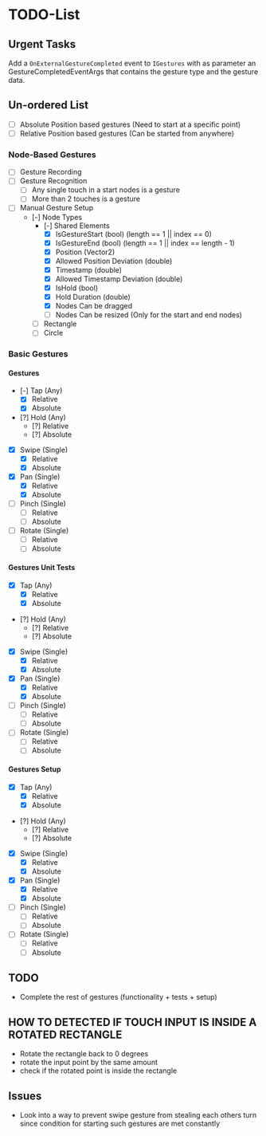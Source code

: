 # TODO-List

## Urgent Tasks

Add a `OnExternalGestureCompleted` event to `IGestures` with as parameter an GestureCompletedEventArgs that contains the gesture type and the gesture data.

## Un-ordered List

- [ ] Absolute Position based gestures (Need to start at a specific point)
- [ ] Relative Position based gestures (Can be started from anywhere)

### Node-Based Gestures

- [ ] Gesture Recording
- [ ] Gesture Recognition
    - [ ] Any single touch in a start nodes is a gesture
    - [ ] More than 2 touches is a gesture
- [ ] Manual Gesture Setup
    - [-] Node Types
        - [-] Shared Elements
            - [x] IsGestureStart (bool) (length == 1 || index == 0)
            - [x] IsGestureEnd (bool) (length == 1 || index == length - 1)
            - [x] Position (Vector2)
            - [x] Allowed Position Deviation (double)
            - [x] Timestamp (double)
            - [x] Allowed Timestamp Deviation (double)
            - [x] IsHold (bool)
            - [x] Hold Duration (double)
            - [x] Nodes Can be dragged
            - [ ] Nodes Can be resized (Only for the start and end nodes)
        - [ ] Rectangle
        - [ ] Circle

### Basic Gestures

#### Gestures

- [-] Tap (Any)
    - [x] Relative
    - [x] Absolute

- [?] Hold (Any)
    - [?] Relative
    - [?] Absolute

- [x] Swipe (Single)
    - [x] Relative
    - [x] Absolute

- [x] Pan (Single)
    - [x] Relative
    - [x] Absolute

- [ ] Pinch (Single)
    - [ ] Relative
    - [ ] Absolute
- [ ] Rotate (Single)
    - [ ] Relative
    - [ ] Absolute

#### Gestures Unit Tests

- [x] Tap (Any)
    - [x] Relative
    - [x] Absolute

- [?] Hold (Any)
    - [?] Relative
    - [?] Absolute

- [x] Swipe (Single)
    - [x] Relative
    - [x] Absolute

- [x] Pan (Single)
    - [x] Relative
    - [x] Absolute

- [ ] Pinch (Single)
    - [ ] Relative
    - [ ] Absolute

- [ ] Rotate (Single)
    - [ ] Relative
    - [ ] Absolute

#### Gestures Setup

- [x] Tap (Any)
    - [x] Relative
    - [x] Absolute

- [?] Hold (Any)
    - [?] Relative
    - [?] Absolute

- [x] Swipe (Single)
    - [x] Relative
    - [x] Absolute

- [x] Pan (Single)
    - [x] Relative
    - [x] Absolute

- [ ] Pinch (Single)
    - [ ] Relative
    - [ ] Absolute

- [ ] Rotate (Single)
    - [ ] Relative
    - [ ] Absolute
    
## TODO

- Complete the rest of gestures (functionality + tests + setup)

## HOW TO DETECTED IF TOUCH INPUT IS INSIDE A ROTATED RECTANGLE

- Rotate the rectangle back to 0 degrees
- rotate the input point by the same amount
- check if the rotated point is inside the rectangle

## Issues

- Look into a way to prevent swipe gesture from stealing each others turn 
  since condition for starting such gestures are met constantly